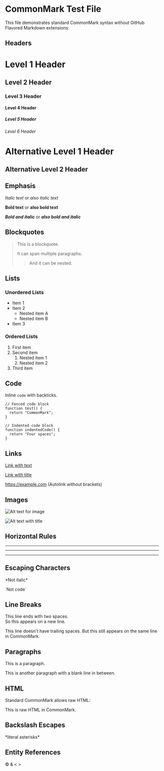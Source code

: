 # CommonMark Test File

This file demonstrates standard CommonMark syntax without GitHub Flavored Markdown extensions.

## Headers

# Level 1 Header
## Level 2 Header
### Level 3 Header
#### Level 4 Header
##### Level 5 Header
###### Level 6 Header

Alternative Level 1 Header
=========================

Alternative Level 2 Header
-------------------------

## Emphasis

*Italic text* or _also italic text_

**Bold text** or __also bold text__

***Bold and italic*** or ___also bold and italic___

## Blockquotes

> This is a blockquote.
> 
> It can span multiple paragraphs.
>
> > And it can be nested.

## Lists

### Unordered Lists

* Item 1
* Item 2
  * Nested item A
  * Nested item B
* Item 3

### Ordered Lists

1. First item
2. Second item
   1. Nested item 1
   2. Nested item 2
3. Third item

## Code

Inline `code` with backticks.

```
// Fenced code block
function test() {
  return "CommonMark";
}
```

    // Indented code block
    function indentedCode() {
      return "Four spaces";
    }

## Links

[Link with text](https://example.com)

[Link with title](https://example.com "Example Website")

<https://example.com> (Autolink without brackets)

## Images

![Alt text for image](https://example.com/image.jpg)

![Alt text with title](https://example.com/image.jpg "Image Title")

## Horizontal Rules

---

***

___

## Escaping Characters

\*Not italic\*

\`Not code\`

## Line Breaks

This line ends with two spaces.  
So this appears on a new line.

This line doesn't have trailing spaces.
But this still appears on the same line in CommonMark.

## Paragraphs

This is a paragraph.

This is another paragraph with a blank line in between.

## HTML

Standard CommonMark allows raw HTML:

<div class="custom-class">
  <p>This is raw HTML in CommonMark.</p>
</div>

## Backslash Escapes

\*literal asterisks\*

## Entity References

&copy; &amp; &lt; &gt;